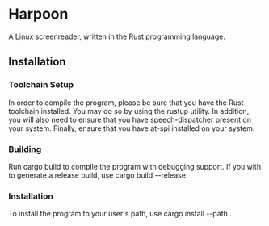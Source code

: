 # Harpoon
A Linux screenreader, written in the Rust programming language.

## Installation
### Toolchain Setup
In order to compile the program, please be sure that you have the Rust toolchain installed. You may do so by using the rustup utility.
In addition, you will also need to ensure that you have speech-dispatcher present on your system.
Finally, ensure that you have at-spi installed on your system.

### Building
Run cargo build to compile the program with debugging support. If you with to generate a release build, use cargo build --release.
### Installation
To install the program to your user's path, use cargo install --path .
